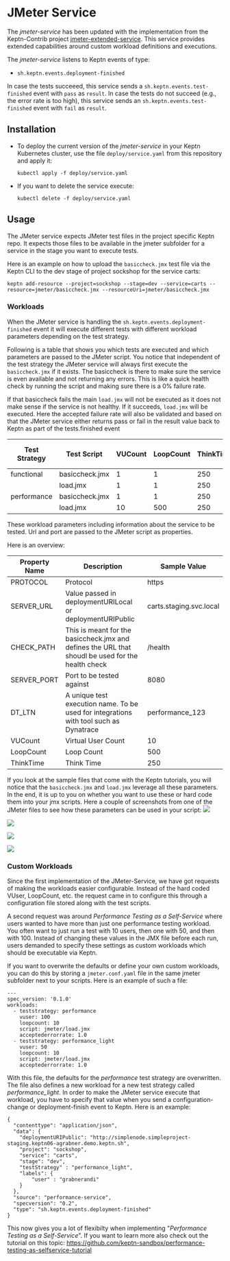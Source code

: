 # JMeter Service

The *jmeter-service* has been updated with the implementation from the Keptn-Contrib project [jmeter-extended-service](https://github.com/keptn-contrib/jmeter-extended-service). This service provides extended capabilities around custom workload definitions and executions.

The *jmeter-service* listens to Keptn events of type:
- `sh.keptn.events.deployment-finished`

In case the tests succeeed, this service sends a `sh.keptn.events.test-finished` event with `pass` as `result`. In case the tests do not succeed (e.g., the error rate is too high), this service sends an `sh.keptn.events.test-finished` event with `fail` as `result`.

## Installation

* To deploy the current version of the *jmeter-service* in your Keptn Kubernetes cluster, use the file `deploy/service.yaml` from this repository and apply it:

  ```console
  kubectl apply -f deploy/service.yaml
  ```

* If you want to delete the service execute:

  ```console
  kubectl delete -f deploy/service.yaml
  ```

## Usage

The JMeter service expects JMeter test files in the project specific Keptn repo. It expects those files to be available in the jmeter subfolder for a service in the stage you want to execute tests.

Here is an example on how to upload the `basiccheck.jmx` test file via the Keptn CLI to the dev stage of project sockshop for the service carts:

```
keptn add-resource --project=sockshop --stage=dev --service=carts --resource=jmeter/basiccheck.jmx --resourceUri=jmeter/basiccheck.jmx
```

### Workloads

When the JMeter service is handling the `sh.keptn.events.deployment-finished` event it will execute different tests with different workload parameters depending on the test strategy.

Following is a table that shows you which tests are executed and which parameters are passed to the JMeter script. You notice that independent of the test strategy the JMeter service will always first execute the `basiccheck.jmx` if it exists. The basiccheck is there to make sure the service is even available and not returning any errors. This is like a quick health check by running the script and making sure there is a 0% failure rate.

If that basiccheck fails the main `load.jmx` will not be executed as it does not make sense if the service is not healthy. If it succeeds, `load.jmx` will be executed. Here the accepted failure rate will also be validated and based on that the JMeter service either returns pass or fail in the result value back to Keptn as part of the tests.finished event

| Test Strategy | Test Script     | VUCount | LoopCount | ThinkTime | Accepted Failure Rate |
| ------------- | -----------     | ------- | --------- | --------- | --------------------- |
| functional    | basiccheck.jmx  | 1       | 1         | 250       | 0 |
|               | load.jmx        | 1       | 1         | 250       | 0.1 |
| performance   | basiccheck.jmx  | 1       | 1         | 250       | 0 |
|               | load.jmx        | 10      | 500       | 250       | 0.1 |

These workload parameters including information about the service to be tested. Url and port are passed to the JMeter script as properties.

Here is an overview:

| Property Name | Description | Sample Value |
| ------------- | ----------- | ------------ |
| PROTOCOL      | Protocol    | https |
| SERVER_URL    | Value passed in deploymentURILocal or deploymentURIPublic | carts.staging.svc.local |
| CHECK_PATH    | This is meant for the basiccheck.jmx and defines the URL that shoudl be used for the health check | /health |
| SERVER_PORT   | Port to be tested against | 8080 |
| DT_LTN        | A unique test execution name. To be used for integrations with tool such as Dynatrace | performance_123 |
| VUCount       | Virtual User Count | 10 |
| LoopCount     | Loop Count | 500 |
| ThinkTime     | Think Time | 250 |

If you look at the sample files that come with the Keptn tutorials, you will notice that the `basiccheck.jmx` and `load.jmx` leverage all these parameters. In the end,  it is up to you on whether you want to use these or hard code them into your jmx scripts.
Here a couple of screenshots from one of the JMeter files to see how these parameters can be used in your script:
![](./images/jmeter_threadgroup.png)

![](./images/jmeter_httprequest.png)

![](./images/jmeter_thinktime.png)

![](./images/jmeter_dynatraceheader.png)

### Custom Workloads

Since the first implementation of the JMeter-Service, we have got requests of making the workloads easier configurable. Instead of the hard coded VUser, LoopCount, etc. the request came in to configure this through a configuration file stored along with the test scripts.

A second request was around *Performance Testing as a Self-Service* where users wanted to have more than just one performance testing workload. You often want to just run a test with 10 users, then one with 50, and then with 100. Instead of changing these values in the JMX file before each run, users demanded to specify these settings as custom workloads which should be executable via Keptn.

If you want to overwrite the defaults or define your own custom workloads, you can do this by storing a `jmeter.conf.yaml` file in the same jmeter subfolder next to your scripts. Here is an example of such a file:

```
---
spec_version: '0.1.0'
workloads:
  - teststrategy: performance
    vuser: 100
    loopcount: 10
    script: jmeter/load.jmx
    acceptederrorrate: 1.0
  - teststrategy: performance_light
    vuser: 50
    loopcount: 10
    script: jmeter/load.jmx
    acceptederrorrate: 1.0
```

With this file, the defaults for the *performance* test strategy are overwritten. The file also defines a new workload for a new test strategy called *performance_light*. In order to make the JMeter service execute that workload, you have to specify that value when you send a configuration-change or deployment-finish event to Keptn. Here is an example:

```
{
  "contenttype": "application/json",
  "data": {
    "deploymentURIPublic": "http://simplenode.simpleproject-staging.keptn06-agrabner.demo.keptn.sh",
    "project": "sockshop",
    "service": "carts",
    "stage": "dev",
    "testStrategy" : "performance_light",
    "labels": {
        "user" : "grabnerandi"
    }
  },
  "source": "performance-service",
  "specversion": "0.2",
  "type": "sh.keptn.events.deployment-finished"
}
```

This now gives you a lot of flexibilty when implementing "*Performance Testing as a Self-Service*". If you want to learn more also check out the tutorial on this topic: https://github.com/keptn-sandbox/performance-testing-as-selfservice-tutorial
